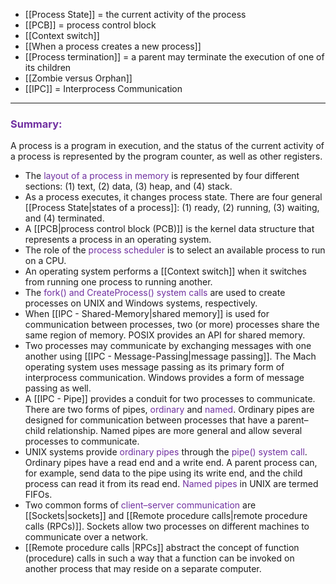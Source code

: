 
- [[Process State]] =  the current activity of the process
- [[PCB]] = process control block 
- [[Context switch]]
- [[When a process creates a new process]]
- [[Process termination]] = a parent may terminate the execution of one of its children
- [[Zombie versus Orphan]]
- [[IPC]] = Interprocess Communication

--- 
### <span style="color:rgb(112, 48, 160)">Summary:</span> 

A process is a program in execution, and the status of the current activity of a process is represented by the program counter, as well as other registers.

- The <span style="color:rgb(112, 48, 160)">layout of a process in memory</span> is represented by four different sections: (1) text, (2) data, (3) heap, and (4) stack.
- As a process executes, it changes process state. There are four general [[Process State|states of a process]]: (1) ready, (2) running, (3) waiting, and (4) terminated.
- A [[PCB|process control block (PCB)]] is the kernel data structure that represents a process in an operating system.
- The role of the <span style="color:rgb(112, 48, 160)">process scheduler</span> is to select an available process to run on a CPU.
- An operating system performs a [[Context switch]] when it switches from running one process to running another.
- The <span style="color:rgb(112, 48, 160)">fork() and CreateProcess()</span> <span style="color:rgb(112, 48, 160)">system calls</span> are used to create processes on UNIX and Windows systems, respectively.
- When [[IPC - Shared-Memory|shared memory]] is used for communication between processes, two (or more) processes share the same region of memory. POSIX provides an API for shared memory.
- Two processes may communicate by exchanging messages with one another using [[IPC - Message-Passing|message passing]]. The Mach operating system uses message passing as its primary form of interprocess communication. Windows provides a form of message passing as well.
- A [[IPC - Pipe]] provides a conduit for two processes to communicate. There are two forms of pipes, <span style="color:rgb(112, 48, 160)">ordinary</span> and <span style="color:rgb(112, 48, 160)">named</span>. Ordinary pipes are designed for communication between processes that have a parent–child relationship. Named pipes are more general and allow several processes to communicate.
- UNIX systems provide <span style="color:rgb(112, 48, 160)">ordinary pipes</span> through the <span style="color:rgb(112, 48, 160)">pipe() system call</span>. Ordinary pipes have a read end and a write end. A parent process can, for example, send data to the pipe using its write end, and the child process can read it from its read end. <span style="color:rgb(112, 48, 160)">Named pipes</span> in UNIX are termed FIFOs.
- Two common forms of <span style="color:rgb(112, 48, 160)">client–server communication</span> are [[Sockets|sockets]] and [[Remote procedure calls|remote procedure calls (RPCs)]]. Sockets allow two processes on different machines to communicate over a network.
- [[Remote procedure calls |RPCs]] abstract the concept of function (procedure) calls in such a way that a function can be invoked on another process that may reside on a separate computer.